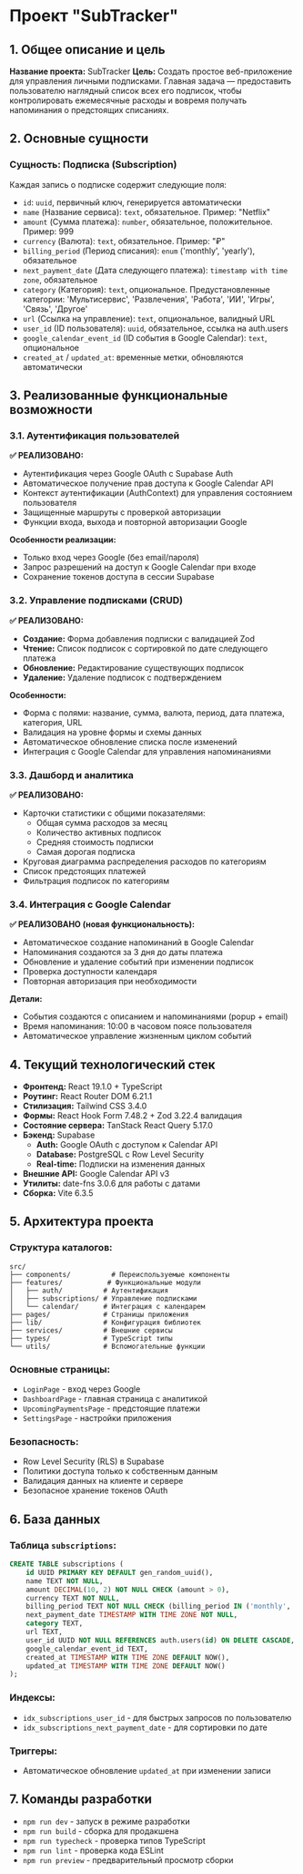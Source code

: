 # Проект "SubTracker"

## 1. Общее описание и цель

**Название проекта:** SubTracker
**Цель:** Создать простое веб-приложение для управления личными подписками. Главная задача — предоставить пользователю наглядный список всех его подписок, чтобы контролировать ежемесячные расходы и вовремя получать напоминания о предстоящих списаниях.

## 2. Основные сущности

### Сущность: Подписка (Subscription)

Каждая запись о подписке содержит следующие поля:

- `id`: `uuid`, первичный ключ, генерируется автоматически
- `name` (Название сервиса): `text`, обязательное. Пример: "Netflix"
- `amount` (Сумма платежа): `number`, обязательное, положительное. Пример: 999
- `currency` (Валюта): `text`, обязательное. Пример: "₽"
- `billing_period` (Период списания): `enum` ('monthly', 'yearly'), обязательное
- `next_payment_date` (Дата следующего платежа): `timestamp with time zone`, обязательное
- `category` (Категория): `text`, опциональное. Предустановленные категории: 'Мультисервис', 'Развлечения', 'Работа', 'ИИ', 'Игры', 'Связь', 'Другое'
- `url` (Ссылка на управление): `text`, опциональное, валидный URL
- `user_id` (ID пользователя): `uuid`, обязательное, ссылка на auth.users
- `google_calendar_event_id` (ID события в Google Calendar): `text`, опциональное
- `created_at` / `updated_at`: временные метки, обновляются автоматически

## 3. Реализованные функциональные возможности

### 3.1. Аутентификация пользователей

**✅ РЕАЛИЗОВАНО:**
- Аутентификация через Google OAuth с Supabase Auth
- Автоматическое получение прав доступа к Google Calendar API
- Контекст аутентификации (AuthContext) для управления состоянием пользователя  
- Защищенные маршруты с проверкой авторизации
- Функции входа, выхода и повторной авторизации Google

**Особенности реализации:**
- Только вход через Google (без email/пароля)
- Запрос разрешений на доступ к Google Calendar при входе
- Сохранение токенов доступа в сессии Supabase

### 3.2. Управление подписками (CRUD)

**✅ РЕАЛИЗОВАНО:**
- **Создание:** Форма добавления подписки с валидацией Zod
- **Чтение:** Список подписок с сортировкой по дате следующего платежа
- **Обновление:** Редактирование существующих подписок
- **Удаление:** Удаление подписок с подтверждением

**Особенности:**
- Форма с полями: название, сумма, валюта, период, дата платежа, категория, URL
- Валидация на уровне формы и схемы данных
- Автоматическое обновление списка после изменений
- Интеграция с Google Calendar для управления напоминаниями

### 3.3. Дашборд и аналитика

**✅ РЕАЛИЗОВАНО:**
- Карточки статистики с общими показателями:
  - Общая сумма расходов за месяц
  - Количество активных подписок
  - Средняя стоимость подписки
  - Самая дорогая подписка
- Круговая диаграмма распределения расходов по категориям
- Список предстоящих платежей
- Фильтрация подписок по категориям

### 3.4. Интеграция с Google Calendar

**✅ РЕАЛИЗОВАНО (новая функциональность):**
- Автоматическое создание напоминаний в Google Calendar
- Напоминания создаются за 3 дня до даты платежа
- Обновление и удаление событий при изменении подписок
- Проверка доступности календаря
- Повторная авторизация при необходимости

**Детали:**
- События создаются с описанием и напоминаниями (popup + email)
- Время напоминания: 10:00 в часовом поясе пользователя
- Автоматическое управление жизненным циклом событий

## 4. Текущий технологический стек

- **Фронтенд:** React 19.1.0 + TypeScript
- **Роутинг:** React Router DOM 6.21.1
- **Стилизация:** Tailwind CSS 3.4.0
- **Формы:** React Hook Form 7.48.2 + Zod 3.22.4 валидация
- **Состояние сервера:** TanStack React Query 5.17.0
- **Бэкенд:** Supabase
  - **Auth:** Google OAuth с доступом к Calendar API
  - **Database:** PostgreSQL с Row Level Security
  - **Real-time:** Подписки на изменения данных
- **Внешние API:** Google Calendar API v3
- **Утилиты:** date-fns 3.0.6 для работы с датами
- **Сборка:** Vite 6.3.5

## 5. Архитектура проекта

### Структура каталогов:
```
src/
├── components/          # Переиспользуемые компоненты
├── features/           # Функциональные модули
│   ├── auth/          # Аутентификация
│   ├── subscriptions/ # Управление подписками
│   └── calendar/      # Интеграция с календарем
├── pages/             # Страницы приложения
├── lib/               # Конфигурация библиотек
├── services/          # Внешние сервисы
├── types/             # TypeScript типы
└── utils/             # Вспомогательные функции
```

### Основные страницы:
- `LoginPage` - вход через Google
- `DashboardPage` - главная страница с аналитикой
- `UpcomingPaymentsPage` - предстоящие платежи
- `SettingsPage` - настройки приложения

### Безопасность:
- Row Level Security (RLS) в Supabase
- Политики доступа только к собственным данным
- Валидация данных на клиенте и сервере
- Безопасное хранение токенов OAuth

## 6. База данных

### Таблица `subscriptions`:
```sql
CREATE TABLE subscriptions (
    id UUID PRIMARY KEY DEFAULT gen_random_uuid(),
    name TEXT NOT NULL,
    amount DECIMAL(10, 2) NOT NULL CHECK (amount > 0),
    currency TEXT NOT NULL,
    billing_period TEXT NOT NULL CHECK (billing_period IN ('monthly', 'yearly')),
    next_payment_date TIMESTAMP WITH TIME ZONE NOT NULL,
    category TEXT,
    url TEXT,
    user_id UUID NOT NULL REFERENCES auth.users(id) ON DELETE CASCADE,
    google_calendar_event_id TEXT,
    created_at TIMESTAMP WITH TIME ZONE DEFAULT NOW(),
    updated_at TIMESTAMP WITH TIME ZONE DEFAULT NOW()
);
```

### Индексы:
- `idx_subscriptions_user_id` - для быстрых запросов по пользователю
- `idx_subscriptions_next_payment_date` - для сортировки по дате

### Триггеры:
- Автоматическое обновление `updated_at` при изменении записи

## 7. Команды разработки
- `npm run dev` - запуск в режиме разработки
- `npm run build` - сборка для продакшена
- `npm run typecheck` - проверка типов TypeScript
- `npm run lint` - проверка кода ESLint
- `npm run preview` - предварительный просмотр сборки